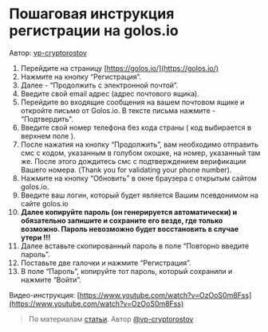 # Пошаговая инструкция регистрации на golos.io

Автор: [vp-cryptorostov](https://golos.io/@vp-cryptorostov)

1. Перейдите на страницу [https://golos.io/](https://golos.io/)
2. Нажмите на кнопку “Регистрация”.
3. Далее - “Продолжить с электронной почтой”.
4. Введите свой email адрес \(адрес почтового ящика\).
5. Перейдите во входящие сообщения на вашем почтовом ящике и откройте письмо от Golos.io. В тексте письма нажмите - “Подтвердить”.
6. Введите свой номер телефона без кода страны \( код выбирается в верхнем поле \).
7. После нажатия на кнопку “Продолжить”, вам необходимо отправить смс с кодом, указанным в голубом окошке, на номер, указанный там же. После этого дождитесь смс с подтверждением верификации Вашего номера. \(Thank you for validating your phone number\).
8. Нажмите на кнопку “Обновить” в окне браузера с открытым сайтом golos.io.
9. Введите ваш логин, который будет является Вашим псевдонимом на сайте golos.io
10. **Далее копируйте пароль \(он генерируется автоматически\) и обязательно запишите и сохраните его везде, где только возможно. Пароль невозможно будет восстановить в случае утери !!!**
11. Далее вставьте скопированный пароль в поле “Повторно введите пароль”.
12. Поставьте две галочки и нажмите “Регистрация”.
13. В поле “Пароль”, копируйте тот пароль, который сохранили и нажмите “Войти”.



Видео-инструкция: [https://www.youtube.com/watch?v=OzOoS0m8Fss](https://www.youtube.com/watch?v=OzOoS0m8Fss)



> По материалам [статьи](https://golos.io/vox-populi/@vp-cryptorostov/obuchenie-poshagovaya-instrukciya-registracii-na-golos-io). Автор [@vp-cryptorostov](https://golos.io/@vp-cryptorostov)




